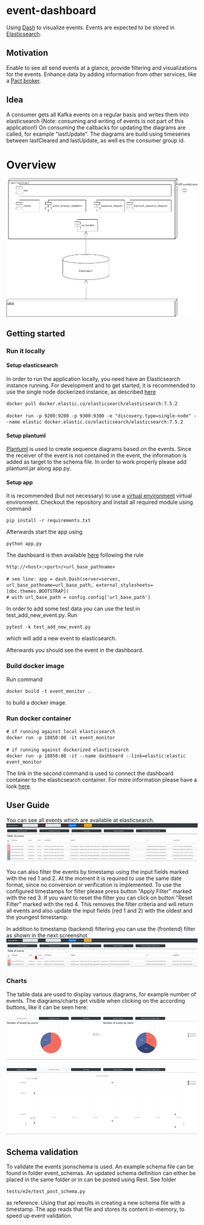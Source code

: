 # event-dashboard
Using [Dash](https://dash.plot.ly) to visualize events. Events are expected to be stored in [Elasticsearch](https://www.elastic.co/guide/en/elasticsearch/reference/current/docker.html). 


## Motivation
Enable to see all send events at a glance, provide filtering and visualizations for the events.
Enhance data by adding information from other services, like a [Pact broker](https://docs.pact.io/getting_started/sharing_pacts).

## Idea
A consumer gets all Kafka events on a regular basis and writes them into elasticsearch (Note: consuming and writing of events is not part of this application!)
On consuming the callbacks for updating the diagrams are called, for example "lastUpdate". The diagrams are build using timeseries between lastCleared and lastUpdate, as well es the consumer group id.

# Overview

![](docs/component_diagram.png)

## Getting started

### Run it locally

#### Setup elasticsearch

In order to run the application locally, you need have an Elasticsearch instance running. For development and to get started, it is recommended to use the single node dockerized instance, as described [here](https://www.elastic.co/guide/en/elasticsearch/reference/current/docker.html)
```
docker pull docker.elastic.co/elasticsearch/elasticsearch:7.5.2

docker run -p 9200:9200 -p 9300:9300 -e "discovery.type=single-node" --name elastic docker.elastic.co/elasticsearch/elasticsearch:7.5.2
``` 

#### Setup plantuml

[Plantuml](https://plantuml.com) is used to create sequence diagrams based on the events. Since the receiver of the event is not contained in the event, the information is added as target to the schema file.
In order to work properly please add plantuml.jar along app.py.

#### Setup app

It is recommended (but not necessary) to use a [virtual environment](https://virtualenv.pypa.io/en/latest/userguide.html) virtual environment. 
Checkout the repository and install all required module using command

```
pip install -r requirements.txt
```

Afterwards start the app using 

```
python app.py
```

The dashboard is then available [here](http://127.0.0.1:18550/event-monitor/) following the rule 
```
http://<host>:<port>/<url_base_pathname>

# see line: app = dash.Dash(server=server, url_base_pathname=url_base_path, external_stylesheets=[dbc.themes.BOOTSTRAP])
# with url_base_path = config.config['url_base_path']

```

In order to add some test data you can use the test in test_add_new_event.py.
Run
```
pytest -k test_add_new_event.py
```
which will add a new event to elasticsearch.

Afterwards you should see the event in the dashboard.

### Build docker image

Run command
```
docker build -t event_monitor .
```
to build a docker image.

### Run docker container
```
# if running against local elasticsearch
docker run -p 18850:80 -it event_monitor

# if running against dockerized elasticsearch
docker run -p 18850:80 -it --name dashboard --link=elastic:elastic event_monitor
```

The link in the second command is used to connect the dashboard container to the elasticsearch container. For more information please have a look [here](https://www.linode.com/docs/applications/containers/docker-container-communication/).

## User Guide

You can see all events which are available at elasticsearch.
![](docs/plain_events_numbered_inputs.png)

You can also filter the events by timestamp using the input fields marked with the red 1 and 2. At the moment it is required to use the same date format, since no conversion or verification is implemented.
To use the configured timestamps for filter please press button "Apply Filter" marked with the red 3. If you want to reset the filter you can click on button "Reset Filter" marked with the red 4. This removes the filter criteria and will return all events and also update the input fields (red 1 and 2) with the oldest and the youngest timestamp.

In addition to timestamp (backend) filtering you can use the (frontend) filter as shown in the next screenshot
![](docs/table_filter.png)

### Charts

The table data are used to display various diagrams, for example number of events.
The diagrams/charts get visible when clicking on the according buttons, like it can be seen here:

![](docs/number_of_events.PNG)

![](docs/timeseries.PNG)

## Schema validation
To validate the events jsonschema is used. An example schema file can be found in folder event_schemas. An updated schema definition can either be placed in the same folder or in can be posted using Rest. See folder
```
tests/e2e/test_post_schema.py
```
as reference. Using that api results in creating a new schema file with a timestamp. The app reads that file and stores its content in-memory, to speed up event validation.
